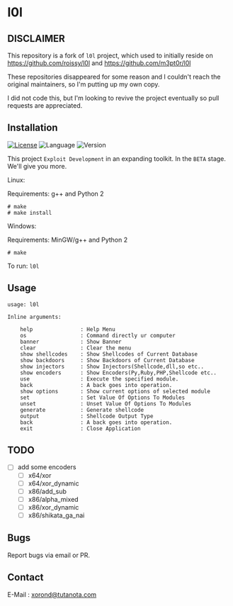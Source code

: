 # l0l 

## DISCLAIMER

This repository is a fork of `l0l` project, which used to initially reside on https://github.com/roissy/l0l and https://github.com/m3pt0r/l0l

These repositories disappeared for some reason and I couldn't reach the original maintainers, so I'm putting up my own copy.

I did not code this, but I'm looking to revive the project eventually so pull requests are appreciated.

## Installation


[![License](https://img.shields.io/badge/license-WTFPL-lightgrey.svg)](https://raw.githubusercontent.com/xorond/l0l/master/LICENSE) ![Language](https://img.shields.io/badge/Language-C/C%2B%2B,%20Python-blue.svg) ![Version](https://img.shields.io/badge/Version-BETA-red.svg)

This project `Exploit Development` in an expanding toolkit. In the `BETA` stage.
We'll give you more.


Linux:

Requirements: g++ and Python 2

```
# make
# make install
```

Windows:

Requirements: MinGW/g++ and Python 2

```
# make
```

To run: `l0l`

## Usage

```
usage: l0l

Inline arguments:

	help               : Help Menu
	os                 : Command directly ur computer
	banner             : Show Banner
	clear              : Clear the menu
	show shellcodes    : Show Shellcodes of Current Database
	show backdoors     : Show Backdoors of Current Database
	show injectors     : Show Injectors(Shellcode,dll,so etc..
	show encoders      : Show Encoders(Py,Ruby,PHP,Shellcode etc..
	use                : Execute the specified module.
	back               : A back goes into operation.
	show options       : Show current options of selected module
	set                : Set Value Of Options To Modules
	unset              : Unset Value Of Options To Modules
	generate           : Generate shellcode
	output             : Shellcode Output Type
	back               : A back goes into operation.
	exit               : Close Application
```
## TODO
- [ ] add some encoders 
	- [ ] x64/xor
	- [ ] x64/xor_dynamic
	- [ ] x86/add_sub
	- [ ] x86/alpha_mixed
	- [ ] x86/xor_dynamic
	- [ ] x86/shikata_ga_nai

## Bugs

Report bugs via email or PR.

## Contact

E-Mail : xorond@tutanota.com
